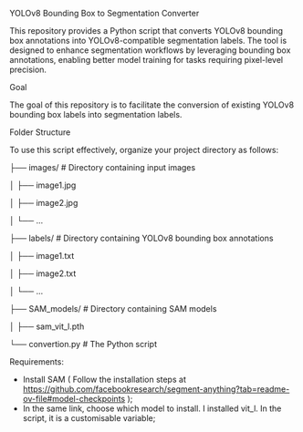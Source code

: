 YOLOv8 Bounding Box to Segmentation Converter

This repository provides a Python script that converts YOLOv8 bounding box annotations into YOLOv8-compatible segmentation labels. The tool is designed to enhance segmentation workflows by leveraging bounding box annotations, enabling better model training for tasks requiring pixel-level precision.

Goal

The goal of this repository is to facilitate the conversion of existing YOLOv8 bounding box labels into segmentation labels.

Folder Structure

To use this script effectively, organize your project directory as follows:


├── images/                 # Directory containing input images

│   ├── image1.jpg

│   ├── image2.jpg

│   └── ...

├── labels/                 # Directory containing YOLOv8 bounding box annotations

│   ├── image1.txt          

│   ├── image2.txt          

│   └── ...

├── SAM_models/                 # Directory containing SAM models

│   ├── sam_vit_l.pth     

└── convertion.py           # The Python script


Requirements:
- Install SAM ( Follow the installation steps at https://github.com/facebookresearch/segment-anything?tab=readme-ov-file#model-checkpoints );
- In the same link, choose which model to install. I installed vit_l. In the script, it is a customisable variable;
